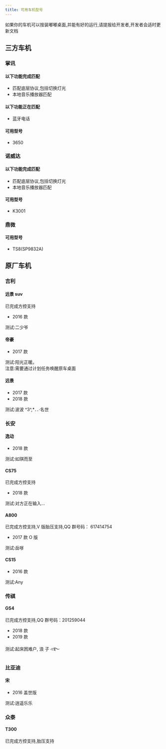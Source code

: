```yaml
---
title: 可用车机型号
---
```


如果你的车机可以按装嘟嘟桌面,并能有好的运行,请提报给开发者,开发者会适时更新文档

## 三方车机

### 掌讯

#### 以下功能完成匹配

- 匹配底层协议,包括切换灯光
- 本地音乐播放器匹配

#### 以下功能正在匹配

- 蓝牙电话

#### 可用型号

- 3650

### 诺威达

#### 以下功能完成匹配

- 匹配底层协议,包括切换灯光
- 本地音乐播放器匹配

#### 可用型号

- K3001

### 鼎微

#### 可用型号

- TS8(SP9832A)

## 原厂车机

### 吉利

#### 远景 suv

已完成方控支持

- 2016 款

测试:二少爷<br/>

#### 帝豪

- 2017 款

测试:阳光正暖。<br/>
注意:需要通过计划任务唤醒原车桌面

#### 远景

- 2017 款
- 2018 款

测试:波波 ^3^,\*．．·名世<br/>

### 长安

#### 逸动

- 2018 款

测试:如琪而至<br/>

#### CS75

已完成方控支持

- 2018 款

测试:对方正在输入…<br/>

#### A800

已完成方控支持,V 版胎压支持,QQ 群号码： 617414754

- 2017 款 O 版

测试:岳嗲<br/>

#### CS15

- 2016 款

测试:Any<br/>

### 传祺

#### GS4

已完成方控支持,QQ 群号码：201259044

- 2018 款
- 2019 款

测试:起床困难户, 浪 子 এ࿐<br/>

### 比亚迪

#### 宋

- 2016 盖世版

测试:逍遥乐乐<br/>

### 众泰

#### T300

已完成方控支持,胎压支持
